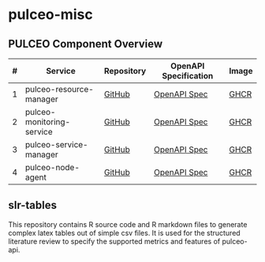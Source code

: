 # pulceo-misc

## PULCEO Component Overview

| # | Service  |  Repository  | OpenAPI Specification  | Image |
|---|---|---|---|---|
| 1 | pulceo-resource-manager | [GitHub](https://github.com/spboehm/pulceo-resource-manager) | [OpenAPI Spec](https://spboehm.github.io/pulceo-resource-manager) | [GHCR](https://github.com/spboehm/pulceo-resource-manager/pkgs/container/pulceo-resource-manager) |
| 2 | pulceo-monitoring-service | [GitHub](https://github.com/spboehm/pulceo-monitoring-service) | [OpenAPI Spec](https://spboehm.github.io/pulceo-monitoring-service) | [GHCR](https://github.com/spboehm/pulceo-monitoring-service/pkgs/container/pulceo-monitoring-service)  |
| 3 | pulceo-service-manager | [GitHub](https://github.com/spboehm/pulceo-service-manager) | [OpenAPI Spec](https://spboehm.github.io/pulceo-service-manager) | [GHCR](https://github.com/spboehm/pulceo-service-manager/tree/main) |
| 4 | pulceo-node-agent | [GitHub](https://github.com/spboehm/pulceo-node-agent) | [OpenAPI Spec](https://github.com/spboehm/pulceo-node-agent) | [GHCR](https://github.com/spboehm/pulceo-node-agent) |

## slr-tables

This repository contains R source code and R markdown files to generate complex latex tables out of simple csv files.
It is used for the structured literature review to specify the supported metrics and features of pulceo-api.
